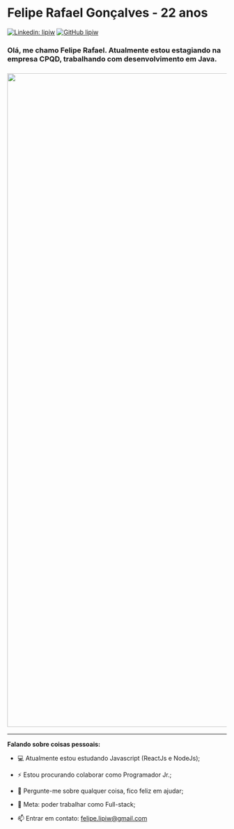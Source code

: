 # Felipe Rafael Gonçalves - 22 anos
[![Linkedin: lipiw](https://img.shields.io/badge/-lipiw-blue?style=flat-square&logo=Linkedin&logoColor=white&link=https://www.linkedin.com/in/lipiw/)](https://www.linkedin.com/in/lipiw/)
[![GitHub lipiw](https://img.shields.io/github/followers/lipiw?label=follow&style=social)](https://github.com/lipiw)

### <p>Olá, me chamo Felipe Rafael. Atualmente estou estagiando na empresa CPQD, trabalhando com desenvolvimento em Java.</p>
### <img src="https://media.giphy.com/media/f3iwJFOVOwuy7K6FFw/giphy.gif" width="1500" heigth="250">

---
**Falando sobre coisas pessoais:**

- 💻 Atualmente estou estudando Javascript (ReactJs e NodeJs);

- ⚡️ Estou procurando colaborar como Programador Jr.;

- 💬 Pergunte-me sobre qualquer coisa, fico feliz em ajudar;

- 📝 Meta: poder trabalhar como Full-stack;

- 📫 Entrar em contato: felipe.lipiw@gmail.com
